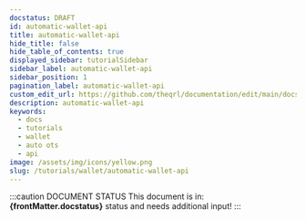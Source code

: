 ```yaml
---
docstatus: DRAFT
id: automatic-wallet-api
title: automatic-wallet-api
hide_title: false
hide_table_of_contents: true
displayed_sidebar: tutorialSidebar
sidebar_label: automatic-wallet-api
sidebar_position: 1
pagination_label: automatic-wallet-api
custom_edit_url: https://github.com/theqrl/documentation/edit/main/docs/Tutorials/Wallet/automatic-wallet-api.md
description: automatic-wallet-api
keywords:
  - docs
  - tutorials
  - wallet
  - auto ots
  - api
image: /assets/img/icons/yellow.png
slug: /tutorials/wallet/automatic-wallet-api
---
```


:::caution DOCUMENT STATUS 
<span>This document is in: <b>{frontMatter.docstatus}</b> status and needs additional input!</span>
:::
